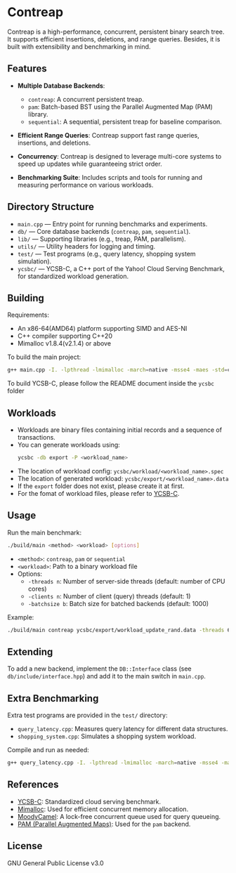 # Contreap

Contreap is a high-performance, concurrent, persistent binary search tree. It supports efficient insertions, deletions, and range queries. Besides, it is built with extensibility and benchmarking in mind.

## Features

- **Multiple Database Backends**:
  - `contreap`: A concurrent persistent treap.
  - `pam`: Batch-based BST using the Parallel Augmented Map (PAM) library.
  - `sequential`: A sequential, persistent treap for baseline comparison.

- **Efficient Range Queries**:
  Contreap support fast range queries, insertions, and deletions.

- **Concurrency**:
  Contreap is designed to leverage multi-core systems to speed up updates while guaranteeing strict order.

- **Benchmarking Suite**:
  Includes scripts and tools for running and measuring performance on various workloads.

## Directory Structure

- `main.cpp` — Entry point for running benchmarks and experiments.
- `db/` — Core database backends (`contreap`, `pam`, `sequential`).
- `lib/` — Supporting libraries (e.g., treap, PAM, parallelism).
- `utils/` — Utility headers for logging and timing.
- `test/` — Test programs (e.g., query latency, shopping system simulation).
- `ycsbc/` — YCSB-C, a C++ port of the Yahoo! Cloud Serving Benchmark, for standardized workload generation.

## Building

Requirements:
- An x86-64(AMD64) platform supporting SIMD and AES-NI
- C++ compiler supporting C++20
- Mimalloc v1.8.4(v2.1.4) or above

To build the main project:
```sh
g++ main.cpp -I. -lpthread -lmimalloc -march=native -msse4 -maes -std=c++20 -O3 -DNDEBUG -o build/main
```

To build YCSB-C, please follow the README document inside the `ycsbc` folder

## Workloads

- Workloads are binary files containing initial records and a sequence of transactions.
- You can generate workloads using:
  ```sh
  ycsbc -db export -P <workload_name>
  ```
- The location of workload config:
  `ycsbc/workload/<workload_name>.spec`
- The location of generated workload:
  `ycsbc/export/<workload_name>.data`
- If the `export` folder does not exist, please create it at first.
- For the fomat of workload files, please refer to [YCSB-C](https://github.com/brianfrankcooper/YCSB/wiki).

## Usage

Run the main benchmark:
```sh
./build/main <method> <workload> [options]
```
- `<method>`: `contreap`, `pam` or `sequential`
- `<workload>`: Path to a binary workload file
- Options:
  - `-threads n`: Number of server-side threads (default: number of CPU cores)
  - `-clients n`: Number of client (query) threads (default: 1)
  - `-batchsize b`: Batch size for batched backends (default: 1000)

Example:
```sh
./build/main contreap ycsbc/export/workload_update_rand.data -threads 64 -clients 16
```

## Extending

To add a new backend, implement the `DB::Interface` class (see `db/include/interface.hpp`) and add it to the main switch in `main.cpp`.

## Extra Benchmarking

Extra test programs are provided in the `test/` directory:
- `query_latency.cpp`: Measures query latency for different data structures.
- `shopping_system.cpp`: Simulates a shopping system workload.

Compile and run as needed:
```sh
g++ query_latency.cpp -I. -lpthread -lmimalloc -march=native -msse4 -maes -std=c++20 -O3 -DNDEBUG -o build/query_latency
```

## References

- [YCSB-C](https://github.com/brianfrankcooper/YCSB/wiki): Standardized cloud serving benchmark.
- [Mimalloc](https://https://github.com/microsoft/mimalloc): Used for efficient concurrent memory allocation.
- [MoodyCamel](https://github.com/cameron314/concurrentqueue): A lock-free concurrent queue used for query queueing.
- [PAM (Parallel Augmented Maps)](https://github.com/cmuparlay/pam): Used for the `pam` backend.

## License

GNU General Public License v3.0